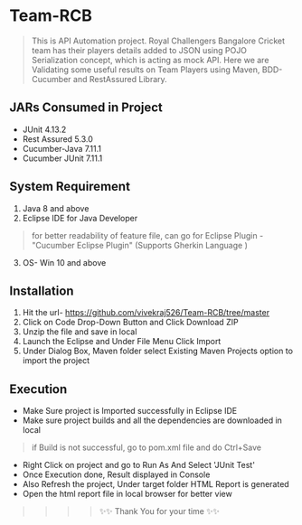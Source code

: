 # Team-RCB
> This is API Automation project. Royal Challengers Bangalore Cricket team has their players details added to JSON using POJO Serialization concept, which is acting as mock API. 
> Here we are Validating some useful results on Team Players using Maven, BDD-Cucumber and RestAssured Library.

## JARs Consumed in Project
>
- JUnit 4.13.2
- Rest Assured 5.3.0
- Cucumber-Java 7.11.1
- Cucumber JUnit 7.11.1

## System Requirement
1. Java 8 and above
2. Eclipse IDE for Java Developer
> for better readability of feature file, can go for Eclipse Plugin - "Cucumber Eclipse Plugin" (Supports Gherkin Language )
3. OS- Win 10 and above

## Installation
1. Hit the url- https://github.com/vivekraj526/Team-RCB/tree/master
2. Click on Code Drop-Down Button and Click Download ZIP
3. Unzip the file and save in local
4. Launch the Eclipse and Under File Menu Click Import
5. Under Dialog Box, Maven folder select Existing Maven Projects option to import the project

## Execution
- Make Sure project is Imported successfully in Eclipse IDE
- Make sure project builds and all the dependencies are downloaded in local
> if Build is not successful, go to pom.xml file and do Ctrl+Save
- Right Click on project and go to Run As And Select 'JUnit Test'
- Once Execution done, Result displayed in Console
- Also Refresh the project, Under target folder HTML Report is generated
- Open the html report file in local browser for better view

> > > > ✨✨ Thank You for your time ✨✨
